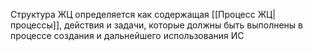 Структура ЖЦ определяется как содержащая [[Процесс ЖЦ|процессы]], действия и задачи, которые должны быть выполнены в процессе создания и дальнейшего использования ИС

